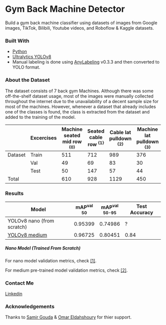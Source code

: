 <h1>Gym Back Machine Detector</h1>

Build a gym back machine classifier using datasets of images from Google images, TikTok, Bilibili, Youtube videos, and Roboflow & Kaggle datasets. 

<h3>Built With</h3>

+ [Python](https://www.python.org/downloads/)
+ [Ultralytics YOLOv8](https://github.com/ultralytics/ultralytics)
+ Manual labeling is done using [AnyLabeling](https://anylabeling.nrl.ai/) v0.3.3 and then converted to YOLO format.
  
 <h3>About the Dataset</h3>
 
The dataset consists of 7 back gym Machines. Although there was some off-the-shelf dataset usage, most of the images were manually collected throughout the internet due to the unavailability of a decent sample size for most of the machines. However, whenever a dataset that already includes one of the classes is found, the class is extracted from the dataset and added to the training of the model. 
 
|         | Excercises | Machine seated mid row <sup>{0}<sup> | Seated cable row <sup>{1}<sup> | Cable lat pulldown <sup>{2}<sup> | Machine lat pulldown <sup>{3}<sup> | Chest supported T-bar row <sup>{4}<sup> | Landmine T-bar row <sup>{5}<sup> | Machine reverse fly <sup>{6}<sup> |
|---------|------------|-------------------------------|------------------|-------------------|----------------------|--------------------------|--------------------|----------------------|
| Dataset | Train      | 511                           | 712              | 989               | 376                  | 352                      | 331                | 425                  |
|         | Val        | 49                            | 69               | 83                | 30                   | 30                       | 32                 | 41                   |
|         | Test       | 50                            | 147              | 57                | 44                   | 61                       | 87                 | 55                   |
| Total   |            | 610                           | 928              | 1129              | 450                  | 443                      | 450                | 521                  |


<h3>Results</h3>

| Model                                                                                 | mAP<sup>val<br>50 | mAP<sup>val<br>50-95 | Test Accuracy |
| ------------------------------------------------------------------------------------- | ----------------- | -------------------- | ------------- |
| YOLOv8 nano (from scratch)                                                          | 0.95399           | 0.74986              | ?         |
| [YOLOv8 medium](https://github.com/ultralytics/assets/releases/download/v0.0.0/yolov8m.pt) | 0.96725           | 0.80451              | 0.84         |


<h5>Nano Model (Trained From Scratch)</h5>

For nano model validation metrics, check [[1]](./runs/detect/train4/).

For medium pre-trained model validation metrics, check [[2]](./runs/detect/train3/).

<h3>Contact Me</h3>

[Linkedin](https://www.linkedin.com/in/dahshory/)

<h3>Acknowledgements</h3>

Thanks to [Samir Gouda](github.com/SamirGouda) & [Omar Eldahshoury](github.com/omareldahshoury) for thier support.
